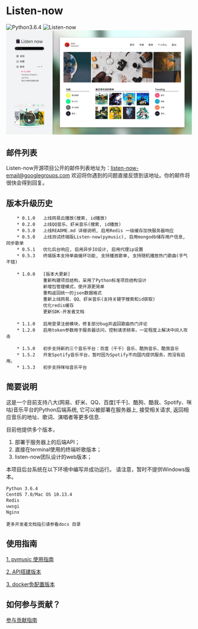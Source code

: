 # Listen-now
![Python3.6.4](https://img.shields.io/badge/Python-3.6.4-green.svg)
![Listen-now](https://img.shields.io/badge/Listen--now-1.5.3-red.svg)
![Listen-now](首页.jpg)

## 邮件列表
Listen-now开源项目公开的邮件列表地址为：listen-now-email@googlegroups.com
欢迎将你遇到的问题直接反馈到该地址。你的邮件将很快会得到回复。

## 版本升级历史

```
    * 0.1.0   上线网易云播放(搜索, id播放)
    * 0.2.0   上线QQ音乐、虾米音乐(搜索, id播放)
    * 0.3.0   上线README.md 详细说明, 启用Redis 一级缓存加快服务器响应
    * 0.5.0   上线测试终端版Listen-now(pymusic), 启用mongodb储存用户信息, 同步歌单
    * 0.5.1   优化后台响应, 启用异步IO设计, 启用代理ip设置
    * 0.5.3   终端版本支持单曲循环功能, 支持播放歌单, 支持随机播放热门歌曲(手气不错)
    
    * 1.0.0   [版本大更新]
              重新构建项目结构，采用了Python标准项目结构设计
              新增包管理模式，使开源更简单
              重构返回统一的json数据格式
              重新上线网易、QQ、虾米音乐(支持关键字搜索和id获取)
              优化redis缓存
              更新SDK-开发者文档
    
    * 1.1.0   启用登录注册模块，修复部分bug并返回歌曲热门评论
    * 1.2.0   启用token参数用于服务器访问，控制请求频率，一定程度上解决中间人攻击

    * 1.5.0   初步支持新的三个音乐平台：百度（千千）音乐、酷狗音乐、酷我音乐
    * 1.5.2   开发Spotify音乐平台，暂时因为Spotify不向国内提供服务，而没有启用。
    * 1.5.3   初步支持咪咕音乐平台
```
## 简要说明

这是一个目前支持八大(网易、虾米、QQ、百度[千千]、酷狗、酷我、Spotify、咪咕)音乐平台的Python后端系统, 它可以被部署在服务器上, 接受相关请求, 返回相应音乐的地址、歌词、演唱者等更多信息.

目前他提供多个版本，

1. 部署于服务器上的后端API；
2. 直接在terminal使用的终端听歌版本；
3. listen-now团队设计的web版本；

本项目后台系统在以下环境中编写并成功运行。
请注意，暂时不提供Windows版本。

```
Python 3.6.4
CentOS 7.0/Mac OS 10.13.4
Redis
uwsgi
Nginx

更多开发者文档指引请参看docs 目录

```

## 使用指南

[1. pymusic 使用指南](docs/pymusic-readme.md)

[2. API搭建版本](docs/API-readme.md)

[3. docker免配置版本](docs/docker-readme.md)

## 如何参与贡献？

[参与贡献指南](docs/CONTRIBUTING.md)
